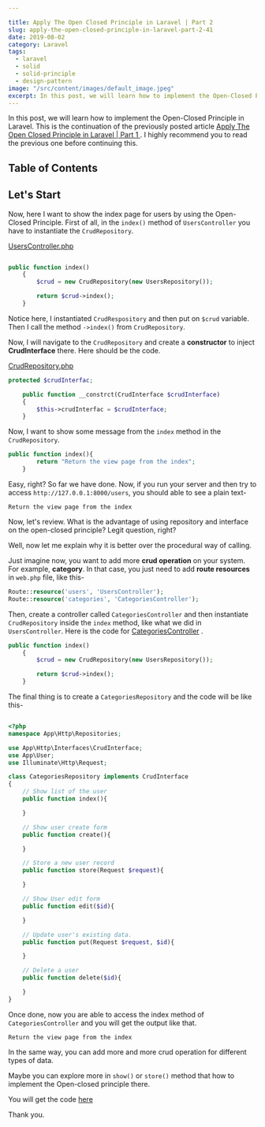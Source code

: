 ```yaml
---

title: Apply The Open Closed Principle in Laravel | Part 2
slug: apply-the-open-closed-principle-in-laravel-part-2-41
date: 2019-08-02
category: Laravel
tags:
  - laravel
  - solid
  - solid-principle
  - design-pattern
image: "/src/content/images/default_image.jpeg"
excerpt: In this post, we will learn how to implement the Open-Closed Principle in Laravel.
---
```


In this post, we will learn how to implement the Open-Closed Principle in Laravel. This is the continuation of the previously posted article [ Apply The Open Closed Principle in Laravel | Part 1 ](http://laravel-school.com/posts/apply-open-closed-principle-in-laravel-part-1-28). I highly recommend you to read the previous one before continuing this.

## Table of Contents

## Let's Start
Now, here I want to show the index page for users by using the Open-Closed Principle. First of all, in the `index()` method of `UsersController` you have to instantiate the `CrudRepository`.

[UsersController.php](https://github.com/laravel-school/Laravel-Open-Closed-Principles/blob/master/app/Http/Controllers/UsersController.php)
```php

public function index()
    {
    	$crud = new CrudRepository(new UsersRepository());

        return $crud->index();
    }
```

Notice here, I instantiated `CrudRespository` and then put on `$crud` variable. Then I call the method `->index()` from `CrudRepository`.

Now, I will navigate to the `CrudRepository` and create a __constructor__ to inject __CrudInterface__ there. Here should be the code.

[CrudRepository.php](https://github.com/laravel-school/Laravel-Open-Closed-Principles/blob/master/app/Http/Repositories/CrudRepository.php)

```php
protected $crudInterfac;

    public function __constrct(CrudInterface $crudInterface)
    {
        $this->crudInterfac = $crudInterface;
    }
```

Now, I want to show some message from the `index` method in the `CrudRepository`.

```php
public function index(){
        return "Return the view page from the index";
    }
```


Easy, right? So far we have done. Now, if you run your server and then try to access `http://127.0.0.1:8000/users`, you should able to see a plain text-
```
Return the view page from the index
```


Now, let's review. What is the advantage of using repository and interface on the open-closed principle? Legit question, right?

Well, now let me explain why it is better over the procedural way of calling.

Just imagine now, you want to add more __crud operation__ on your system. For example, __category__. In that case, you just need to add __route resources__ in `web.php` file, like this-

```php
Route::resource('users', 'UsersController');
Route::resource('categories', 'CategoriesController');
```

Then, create a controller called `CategoriesController` and then instantiate `CrudRepository` inside the `index` method, like what we did in `UsersController`. Here is the code for [CategoriesController](https://github.com/laravel-school/Laravel-Open-Closed-Principles/blob/master/app/Http/Controllers/CategoriesController.php) .

```php
public function index()
    {
    	$crud = new CrudRepository(new UsersRepository());

        return $crud->index();
    }
```

The final thing is to create a `CategoriesRepository` and the code will be like this-
```php

<?php
namespace App\Http\Repositories;

use App\Http\Interfaces\CrudInterface;
use App\User;
use Illuminate\Http\Request;

class CategoriesRepository implements CrudInterface
{
    // Show list of the user
    public function index(){

    }

    // Show user create form
    public function create(){

    }

    // Store a new user record
    public function store(Request $request){

    }

    // Show User edit form
    public function edit($id){

    }

    // Update user's existing data.
    public function put(Request $request, $id){

    }

    // Delete a user
    public function delete($id){

    }
}
```

Once done, now you are able to access the index method of `CategoriesController` and you will get the output like that.
```
Return the view page from the index
```

In the same way, you can add more and more crud operation for different types of data.

Maybe you can explore more in `show()` or `store()` method that how to implement the Open-closed principle there.

You will get the code [here](https://github.com/laravel-school/Laravel-Open-Closed-Principles)

Thank you.
